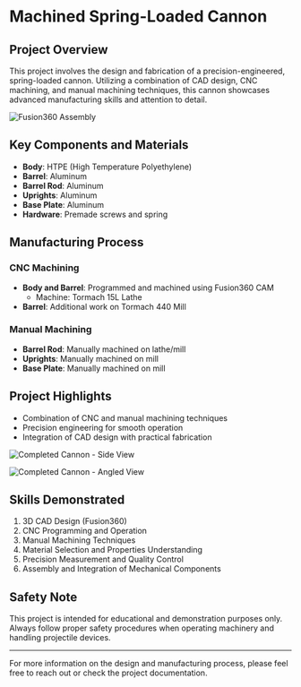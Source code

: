 # Machined Spring-Loaded Cannon

## Project Overview
This project involves the design and fabrication of a precision-engineered, spring-loaded cannon. Utilizing a combination of CAD design, CNC machining, and manual machining techniques, this cannon showcases advanced manufacturing skills and attention to detail.

![Fusion360 Assembly](https://github.com/user-attachments/assets/652eb14d-3bd8-42f7-8a06-92f3bf2e10a1)

## Key Components and Materials

- **Body**: HTPE (High Temperature Polyethylene)
- **Barrel**: Aluminum
- **Barrel Rod**: Aluminum
- **Uprights**: Aluminum
- **Base Plate**: Aluminum
- **Hardware**: Premade screws and spring

## Manufacturing Process

### CNC Machining
- **Body and Barrel**: Programmed and machined using Fusion360 CAM
  - Machine: Tormach 15L Lathe
- **Barrel**: Additional work on Tormach 440 Mill

### Manual Machining
- **Barrel Rod**: Manually machined on lathe/mill
- **Uprights**: Manually machined on mill
- **Base Plate**: Manually machined on mill

## Project Highlights

- Combination of CNC and manual machining techniques
- Precision engineering for smooth operation
- Integration of CAD design with practical fabrication

![Completed Cannon - Side View](https://github.com/user-attachments/assets/00911602-4dfe-4c89-9bd3-179755d42b3e)

![Completed Cannon - Angled View](https://github.com/user-attachments/assets/0d35ca0a-8c24-4b8e-b89d-9ed4e36b0bc8)

## Skills Demonstrated

1. 3D CAD Design (Fusion360)
2. CNC Programming and Operation
3. Manual Machining Techniques
4. Material Selection and Properties Understanding
5. Precision Measurement and Quality Control
6. Assembly and Integration of Mechanical Components

## Safety Note

This project is intended for educational and demonstration purposes only. Always follow proper safety procedures when operating machinery and handling projectile devices.

---

For more information on the design and manufacturing process, please feel free to reach out or check the project documentation.
